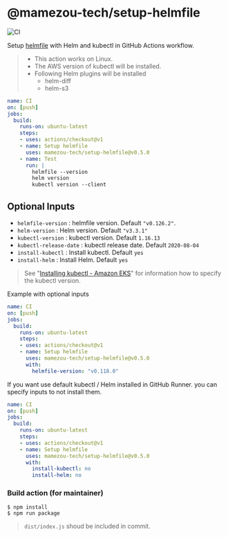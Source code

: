 @mamezou-tech/setup-helmfile
============================

![CI](https://github.com/mamezou-tech/setup-helmfile/workflows/CI/badge.svg)

Setup [helmfile](https://github.com/roboll/helmfile) with Helm and kubectl in GitHub Actions workflow.

> - This action works on Linux.
> - The AWS version of kubectl will be installed.
> - Following Helm plugins will be installed
>   - helm-diff
>   - helm-s3

```yaml
name: CI
on: [push]
jobs:
  build:
    runs-on: ubuntu-latest
    steps:
    - uses: actions/checkout@v1
    - name: Setup helmfile
      uses: mamezou-tech/setup-helmfile@v0.5.0
    - name: Test
      run: |
        helmfile --version
        helm version
        kubectl version --client
```

## Optional Inputs
- `helmfile-version` : helmfile version. Default `"v0.126.2"`.
- `helm-version` : Helm version. Default `"v3.3.1"`
- `kubectl-version` : kubectl version. Default `1.16.13`
- `kubectl-release-date` : kubectl release date. Default `2020-08-04`
- `install-kubectl` : Install kubectl. Default `yes`
- `install-helm` : Install Helm. Default `yes`

> See "[Installing kubectl - Amazon EKS](https://docs.aws.amazon.com/eks/latest/userguide/install-kubectl.html)" for information how to specify the kubectl version.

Example with optional inputs

```yaml
name: CI
on: [push]
jobs:
  build:
    runs-on: ubuntu-latest
    steps:
    - uses: actions/checkout@v1
    - name: Setup helmfile
      uses: mamezou-tech/setup-helmfile@v0.5.0
      with:
        helmfile-version: "v0.118.0"
```

If you want use default kubectl / Helm installed in GitHub Runner. you can specify inputs to not install them.

```yaml
name: CI
on: [push]
jobs:
  build:
    runs-on: ubuntu-latest
    steps:
    - uses: actions/checkout@v1
    - name: Setup helmfile
      uses: mamezou-tech/setup-helmfile@v0.5.0
      with:
        install-kubectl: no
        install-helm: no
```

### Build action (for maintainer)
```
$ npm install
$ npm run package
```
> `dist/index.js` shoud be included in commit.
